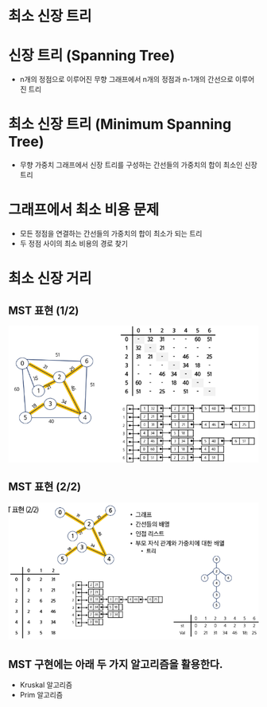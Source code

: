 # 최소 신장 트리
# 신장 트리 (Spanning Tree)
- n개의 정점으로 이루어진 무향 그래프에서 n개의 정점과 n-1개의 간선으로 이루어진 트리

# 최소 신장 트리 (Minimum Spanning Tree)
- 무향 가중치 그래프에서 신장 트리를 구성하는 간선들의 가중치의 합이 최소인 신장 트리

# 그래프에서 최소 비용 문제
- 모든 정점을 연결하는 간선들의 가중치의 합이 최소가 되는 트리
- 두 정점 사이의 최소 비용의 경로 찾기


# 최소 신장 거리
## MST 표현 (1/2)
![alt text](image.png)

## MST 표현 (2/2)
![alt text](image-1.png)

## MST 구현에는 아래 두 가지 알고리즘을 활용한다.
- Kruskal 알고리즘
- Prim 알고리즘